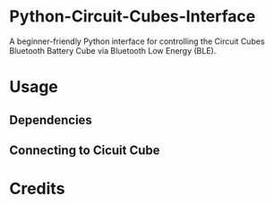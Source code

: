 # Python-Circuit-Cubes-Interface
A beginner-friendly Python interface for controlling the Circuit Cubes Bluetooth Battery Cube via Bluetooth Low Energy (BLE). 

# Usage 
## Dependencies
## Connecting to Cicuit Cube

# Credits
